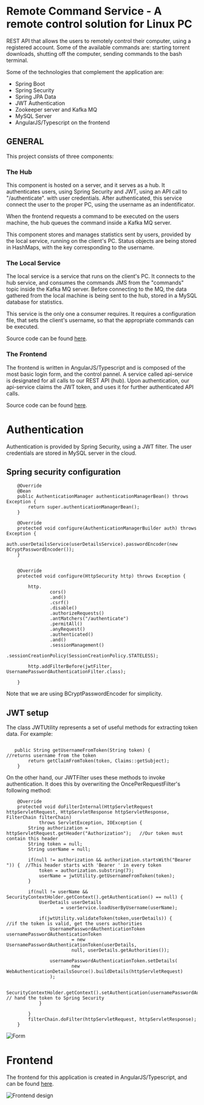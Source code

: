 
# Remote Command Service - A remote control solution for Linux PC

REST API that allows the users to remotely control their computer, using a registered account. 
Some of the available commands are: starting torrent downloads, shutting off the computer, sending commands to the bash terminal. 

Some of the technologies that complement the application are:

* Spring Boot
* Spring Security
* Spring JPA Data
* JWT Authentication
* Zookeeper server and Kafka MQ
* MySQL Server
* AngularJS/Typescript on the frontend


## GENERAL

This project consists of three components:

### The Hub

This component is hosted on a server, and it serves as a hub. It authenticates users, using Spring Security and JWT, using an API call to "/authenticate". with user credentials.
After authenticated, this service connect the user to the proper PC, using the username as an indentificator. 

When the frontend requests a command to be executed on the users machine, the hub queues the command inside a Kafka MQ server.

This component stores and manages statistics sent by users, provided by the local service, running on the client's PC.
Status objects are being stored in HashMaps, with the key corresponding to the username.


### The Local Service

The local service is a service that runs on the client's PC. It connects to the hub service, and consumes the commands JMS from the "commands" topic inside the Kafka MQ server. Before connecting to the MQ, the data gathered from the local machine is being sent to the hub, stored in a MySQL database for statistics.

This service is the only one a consumer requires. It requires a configuration file, that sets the client's username, so that the appropriate commands can  be executed.

Source code can be found [here](https://github.com/batariloa/RCS-Local-Service).

### The Frontend

The frontend is written in AngularJS/Typescript and is composed of the most basic login form, and the control pannel. A service called api-service is designated for all calls to our REST API (hub).
Upon authentication, our api-service claims the JWT token, and uses it for further authenticated API calls.

Source code can be found [here](https://github.com/batariloa/RCS-Frontend-AngularJS).

# Authentication

Authentication is provided by Spring Security, using a JWT filter. The user credentials are stored in MySQL server in the cloud.

## Spring security configuration

```
	@Override
	@Bean
	public AuthenticationManager authenticationManagerBean() throws Exception {
		return super.authenticationManagerBean();
	}

	@Override
	protected void configure(AuthenticationManagerBuilder auth) throws Exception {
		auth.userDetailsService(userDetailsService).passwordEncoder(new BCryptPasswordEncoder());
	}


	@Override
	protected void configure(HttpSecurity http) throws Exception {

		http.
				cors()
				.and()
				.csrf()
				.disable()
				.authorizeRequests()
				.antMatchers("/authenticate")
				.permitAll()
				.anyRequest()
				.authenticated()
				.and()
				.sessionManagement()
				.sessionCreationPolicy(SessionCreationPolicy.STATELESS);
		
		http.addFilterBefore(jwtFilter, UsernamePasswordAuthenticationFilter.class);

	}
```
Note that we are using BCryptPasswordEncoder for simplicity.

## JWT setup

The class JWTUtility represents a set of useful methods for extracting token data. For example:

```

   public String getUsernameFromToken(String token) {  			//returns username from the token
        return getClaimFromToken(token, Claims::getSubject);   
    }

```
On the other hand, our JWTFilter uses these methods to invoke authentication. It does this by overwriting the OncePerRequestFilter's following method:

```
    @Override
    protected void doFilterInternal(HttpServletRequest httpServletRequest, HttpServletResponse httpServletResponse, FilterChain filterChain)
            throws ServletException, IOException {
        String authorization = httpServletRequest.getHeader("Authorization");   //Our token must contain this header
        String token = null;
        String userName = null;

        if(null != authorization && authorization.startsWith("Bearer ")) { 	//This header starts with 'Bearer ' in every token
            token = authorization.substring(7);
            userName = jwtUtility.getUsernameFromToken(token);
        }

        if(null != userName && SecurityContextHolder.getContext().getAuthentication() == null) {
            UserDetails userDetails
                    = userService.loadUserByUsername(userName);

            if(jwtUtility.validateToken(token,userDetails)) {					//if the token is valid, get the users authorities
                UsernamePasswordAuthenticationToken usernamePasswordAuthenticationToken
                        = new UsernamePasswordAuthenticationToken(userDetails,
                        null, userDetails.getAuthorities());

                usernamePasswordAuthenticationToken.setDetails(
                        new WebAuthenticationDetailsSource().buildDetails(httpServletRequest)
                );

                SecurityContextHolder.getContext().setAuthentication(usernamePasswordAuthenticationToken);   // hand the token to Spring Security
            }

        }
        filterChain.doFilter(httpServletRequest, httpServletResponse);
    }
```

![Form](screenshots/form)


# Frontend 

The frontend for this application is created in AngularJS/Typescript, and can be found [here](https://github.com/batariloa/Remote-Status-Service-Frontend-AngularJS). 


![Frontend design](screenshots/remote)




